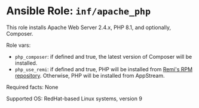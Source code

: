 # Ansible Role: `inf/apache_php`

This role installs Apache Web Server 2.4.x, PHP 8.1, and optionally, Composer.

Role vars:

- `php_composer`: if defined and true, the latest version of Composer will be installed.
- `php_use_remi`: if defined and true, PHP will be installed from [Remi's RPM repository](https://blog.remirepo.net/pages/Config-en). Otherwise, PHP will be installed from AppStream.

Required facts: None

Supported OS: RedHat-based Linux systems, version 9
